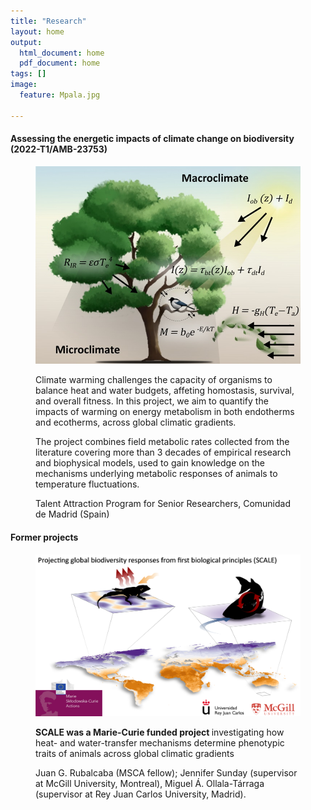 ```yaml
---
title: "Research"
layout: home
output:
  html_document: home
  pdf_document: home
tags: []
image:
  feature: Mpala.jpg

---
```

<h4> Assessing the energetic impacts of climate change on biodiversity (2022-T1/AMB-23753) </h4>
<figure class = "half">
  <img src="/images/TCAM.jpg">
  <p> Climate warming challenges the capacity of organisms to balance heat and water budgets, affeting homostasis, survival, and overall fitness. In this project, we aim to quantify the impacts of warming on energy metabolism in both endotherms and ecotherms, across global climatic gradients. </p>
  <p> The project combines field metabolic rates collected from the literature covering more than 3 decades of empirical research and biophysical models, used to gain knowledge on the mechanisms underlying metabolic responses of animals to temperature fluctuations. </p>
  <p> Talent Attraction Program for Senior Researchers, Comunidad de Madrid (Spain) </p>
</figure>

<h4> Former projects </h4>
<figure class = "half">
  <a href = "https://cordis.europa.eu/article/id/443204-predicting-organismal-environment-interactions-under-climatic-scenarios"> <img src="/images/SCALE.png"> </a>
  <p><b>SCALE was a Marie-Curie funded project </b> investigating how heat- and water-transfer mechanisms determine phenotypic traits of animals across global 
    climatic gradients </p>
  <p> Juan G. Rubalcaba (MSCA fellow); Jennifer Sunday (supervisor at McGill University, Montreal), Miguel Á. Ollala-Tárraga (supervisor at Rey Juan Carlos
    University, Madrid).</p>
</figure>


